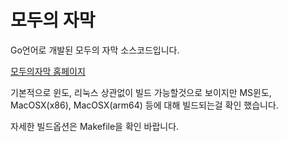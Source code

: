 # 모두의 자막

Go언어로 개발된 모두의 자막 소스코드입니다.

[모두의자막 홈페이지](https://modu-print.tistory.com/category/%EB%AA%A8%EB%91%90%EC%9D%98%EC%9E%90%EB%A7%89)

기본적으로 윈도, 리눅스 상관없이 빌드 가능할것으로 보이지만 
MS윈도, MacOSX(x86), MacOSX(arm64) 등에 대해 빌드되는걸 확인 했습니다.

자세한 빌드옵션은 Makefile을 확인 바랍니다.

